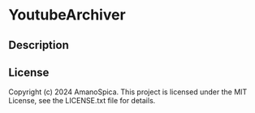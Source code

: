 # YoutubeArchiver

## Description


## License
Copyright (c) 2024 AmanoSpica.
This project is licensed under the MIT License, see the LICENSE.txt file for details.